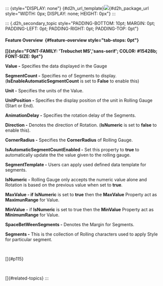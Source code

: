 ::: {style="DISPLAY: none"}
[](ms-xhelp:///?Id=d2h_url_template){#d2h_url_template}![](!package_url!){#d2h_package_url style="WIDTH: 0px; DISPLAY: none; HEIGHT: 0px"}
:::

::: {.d2h_secondary_topic style="PADDING-BOTTOM: 10pt; MARGIN: 0pt; PADDING-LEFT: 0pt; PADDING-RIGHT: 0pt; PADDING-TOP: 0pt"}
#### Feature Overview  {#feature-overview style="tab-stops: 0pt"}

**[]{style="FONT-FAMILY: 'Trebuchet MS','sans-serif'; COLOR: #15428b; FONT-SIZE: 9pt"}** 

**Value -** Specifies the data displayed in the Gauge

**SegmentCount -** Specifies no of Segments to display. (**IsEnableAutomaticSegmentCount** is set to **False** to enable this)

**Unit -** Specifies the units of the Value.

**UnitPosition -** Specifies the display position of the unit in Rolling Gauge (Start or End).

**AnimationDelay -** Specifies the rotation delay of the Segments.

**Direction -** Denotes the direction of Rotation. (**IsNumeric** is set to **false** to enable this).

**CornerRadius -** Specifies the **CornerRadius** of Rolling Gauge.

**IsAutomaticSegmentCountEnabled -** Set this property to **true** to automatically update the the value given to the rolling gauge.

**SegmentTemplate -** Users can apply used defined data template for segments.

**IsNumeric -** Rolling Gauge only accepts the numeric value alone and Rotation is based on the previous value when set to **true**.

**MaxValue - if** **IsNumeric** is set to **true** then the **MaxValue** Property act as **MaximunRange** for Value.

**MinValue -** if **IsNumeric** is set to true then the **MinValue** Property act as **MinimumRange** for Value.

**SpaceBetWeenSegments -** Denotes the Margin for Segments.

**Segments -** This is the collection of Rolling characters used to apply Style for particular segment.

 

[]{#p115} 

 

[]{#related-topics}
:::
